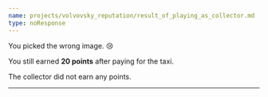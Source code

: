 ```yaml
---
name: projects/volvovsky_reputation/result_of_playing_as_collector.md
type: noResponse
---
```


You picked the wrong image. 😢

You still earned **20 points** after paying for the taxi.

The collector did not earn any points.

---
